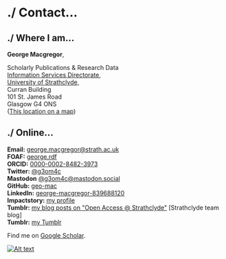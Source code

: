 # ./ Contact...

./ Where I am...
-------------

**George Macgregor**,

Scholarly Publications & Research Data  
[Information Services Directorate](https://www.strath.ac.uk/is/),  
[University of Strathclyde,](https://www.strath.ac.uk/)  
Curran Building  
101 St. James Road  
Glasgow G4 ONS  
([This location on a map](https://goo.gl/maps/MFe2MhuDTwP2))

./ Online...
---------

**Email:** [george.macgregor@strath.ac.uk](mailto:george.macgregor@strath.ac.uk)  
**FOAF:** [george.rdf](george.rdf)  
**ORCID:** [0000-0002-8482-3973](http://orcid.org/0000-0002-8482-3973)  
**Twitter:** [@g3om4c](https://twitter.com/g3om4c)  
**Mastodon** [@g3om4c@mastodon.social](https://mastodon.social/@g3om4c)  
**GitHub:** [geo-mac](https://github.com/geo-mac)  
**LinkedIn:** [george-macgregor-839688120](https://uk.linkedin.com/in/george-macgregor-839688120)  
**Impactstory:** [my profile](https://impactstory.org/u/0000-0002-8482-3973)  
**Tumblr:** [my blog posts on "Open Access @ Strathclyde"](https://strathoa.tumblr.com/search/George+Macgregor) \[Strathclyde team blog\]  
**Tumblr:** [my Tumblr](https://g3om4c.tumblr.com/)  

Find me on [Google Scholar](https://scholar.google.co.uk/citations?user=nDfa5GMAAAAJ).

[![Alt text](https://geo-mac.github.io/images/foaf8015.gif)](https://geo-mac.github.io/george.rdf)

